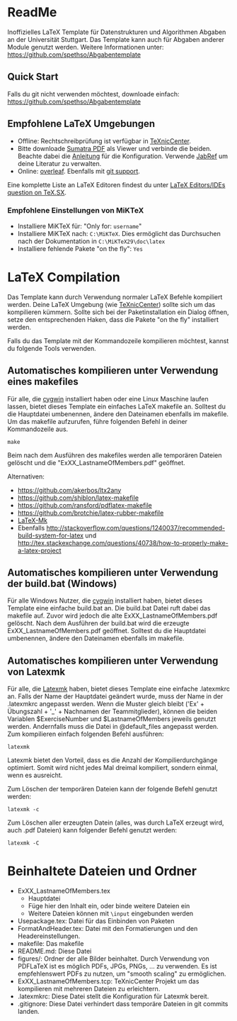 ReadMe
=====

Inoffizielles LaTeX Template für Datenstrukturen und Algorithmen Abgaben an der Universität Stuttgart. Das Template kann auch für Abgaben anderer Module genutzt werden.
Weitere Informationen unter: https://github.com/spethso/Abgabentemplate

Quick Start
-----------
Falls du git nicht verwenden möchtest, downloade einfach: https://github.com/spethso/Abgabentemplate

Empfohlene LaTeX Umgebungen
---------------------------
* Offline: Rechtschreibprüfung ist verfügbar in [TeXnicCenter](http://www.texniccenter.org/). 
* Bitte downloade [Sumatra PDF](http://blog.kowalczyk.info/software/sumatrapdf/free-pdf-reader-de.html) als Viewer und verbinde die beiden.
  Beachte dabei die [Anleitung](http://tex.stackexchange.com/questions/116981/how-to-configure-texniccenter-2-0-with-sumatra-2013-2016-version) für die Konfiguration.
  Verwende [JabRef](http://jabref.sf.net) um deine Literatur zu verwalten.
* Online: [overleaf](https://www.overleaf.com/). Ebenfalls mit [git support](https://www.overleaf.com/blog/195-new-collaborate-online-and-offline-with-overleaf-and-git-beta#.VYFC2UZejkU).

Eine komplette Liste an LaTeX Editoren findest du unter [LaTeX Editors/IDEs question on TeX.SX](http://tex.stackexchange.com/questions/339/latex-editors-ides).

### Empfohlene Einstellungen von MiKTeX
* Installiere MiKTeX für: "Only for: `username`"
* Installiere MiKTeX nach: `C:\MiKTeX`. Dies ermöglicht das Durchsuchen nach der Dokumentation in `C:\MiKTeX29\doc\latex`
* Installiere fehlende Pakete "on the fly": `Yes`

LaTeX Compilation
=================
Das Template kann durch Verwendung normaler LaTeX Befehle kompiliert werden.
Deine LaTeX Umgebung (wie [TeXnicCenter](http://www.texniccenter.org/)) sollte sich um das kompilieren kümmern.
Sollte sich bei der Paketinstallation ein Dialog öffnen, setze den entsprechenden Haken, dass die Pakete "on the fly" installiert werden.

Falls du das Template mit der Kommandozeile kompilieren möchtest, kannst du folgende Tools verwenden.

Automatisches kompilieren unter Verwendung eines makefiles
--------------------------------
Für alle, die [cygwin](http://www.cygwin.com/) installiert haben oder eine Linux Maschine laufen lassen, bietet dieses Template ein einfaches LaTeX makefile an.
Solltest du die Hauptdatei umbenennen, ändere den Dateinamen ebenfalls im makefile.
Um das makefile aufzurufen, führe folgenden Befehl in deiner Kommandozeile aus.

    make

Beim nach dem Ausführen des makefiles werden alle temporären Dateien gelöscht und die "ExXX_LastnameOfMembers.pdf" geöffnet.

Alternativen:
* https://github.com/akerbos/ltx2any
* https://github.com/shiblon/latex-makefile
* https://github.com/ransford/pdflatex-makefile
* https://github.com/brotchie/latex-rubber-makefile
* [LaTeX-Mk](http://latex-mk.sourceforge.net/)
* Ebenfalls http://stackoverflow.com/questions/1240037/recommended-build-system-for-latex und http://tex.stackexchange.com/questions/40738/how-to-properly-make-a-latex-project

Automatisches kompilieren unter Verwendung der build.bat (Windows)
--------------------------------
Für alle Windows Nutzer, die [cygwin](http://www.cygwin.com/) installiert haben, bietet dieses Template eine einfache build.bat an.
Die build.bat Datei ruft dabei das makefile auf.
Zuvor wird jedoch die alte ExXX_LastnameOfMembers.pdf gelöscht.
Nach dem Ausführen der build.bat wird die erzeugte ExXX_LastnameOfMembers.pdf geöffnet.
Solltest du die Hauptdatei umbenennen, ändere den Dateinamen ebenfalls im makefile.

Automatisches kompilieren unter Verwendung von Latexmk
------------------------------------------------------
Für alle, die [Latexmk](https://www.ctan.org/pkg/latexmk/?lang=de) haben, bietet dieses Template eine einfache .latexmkrc an.
Falls der Name der Hauptdatei geändert wurde, muss der Name in der .latexmkrc angepasst werden.
Wenn die Muster gleich bleibt ('Ex' + Übungszahl + '_' + Nachnamen der Teammitglieder), können die beiden Variablen $ExerciseNumber und $LastnameOfMembers jeweils genutzt werden.
Andernfalls muss die Datei in @default_files angepasst werden.
Zum kompilieren einfach folgenden Befehl ausführen:

    latexmk

Latexmk bietet den Vorteil, dass es die Anzahl der Kompilierdurchgänge optimiert.
Somit wird nicht jedes Mal dreimal kompiliert, sondern einmal, wenn es ausreicht.

Zum Löschen der temporären Dateien kann der folgende Befehl genutzt werden:

    latexmk -c

Zum Löschen aller erzeugten Datein (alles, was durch LaTeX erzeugt wird, auch .pdf Dateien) kann folgender Befehl genutzt werden:

    latexmk -C

Beinhaltete Dateien und Ordner
==============================
* ExXX_LastnameOfMembers.tex
  * Hauptdatei
  * Füge hier den Inhalt ein, oder binde weitere Dateien ein
  * Weitere Dateien können mit `\input` eingebunden werden
* Usepackage.tex: Datei für das Einbinden von Paketen
* FormatAndHeader.tex: Datei mit den Formatierungen und den Headereinstellungen.
* makefile: Das makefile
* README.md: Diese Datei
* figures/: Ordner der alle Bilder beinhaltet.
  Durch Verwendung von PDFLaTeX ist es möglich PDFs, JPGs, PNGs, ... zu verwenden. Es ist empfehlenswert PDFs zu nutzen, um "smooth scaling" zu ermöglichen.
* ExXX_LastnameOfMembers.tcp: TeXnicCenter Projekt um das kompilieren mit mehreren Dateien zu erleichtern.
* .latexmkrc: Diese Datei stellt die Konfiguration für Latexmk bereit.
* .gitignore: Diese Datei verhindert dass temporäre Dateien in git commits landen.
